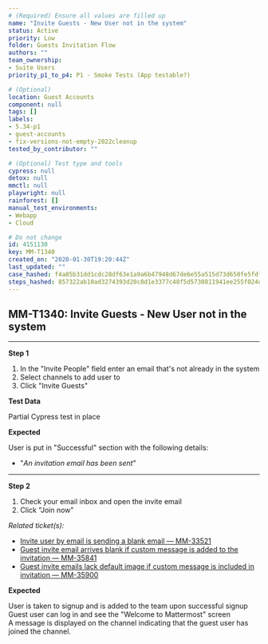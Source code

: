 ```yaml
---
# (Required) Ensure all values are filled up
name: "Invite Guests - New User not in the system"
status: Active
priority: Low
folder: Guests Invitation Flow
authors: ""
team_ownership: 
- Suite Users
priority_p1_to_p4: P1 - Smoke Tests (App testable?)

# (Optional)
location: Guest Accounts
component: null
tags: []
labels: 
- 5.34-p1
- guest-accounts
- fix-versions-not-empty-2022cleanup
tested_by_contributor: ""

# (Optional) Test type and tools
cypress: null
detox: null
mmctl: null
playwright: null
rainforest: []
manual_test_environments:
- Webapp
- Cloud

# Do not change
id: 4151130
key: MM-T1340
created_on: "2020-01-30T19:20:44Z"
last_updated: ""
case_hashed: f4a85b31dd1cdc28df63e1a9a6b47948d67de6e55a515d73d650fe5fdff785e07f9267e2c8f33f70950c933c65419645
steps_hashed: 857322ab10ad3274393d20c8d1e3377c48f5d5730811941ee255f024df46660e434bbd6d163b28853b6eb33f720cf773
---
```


<!-- (Auto-generated) Based on frontmatter's "key" and "name" -->

## MM-T1340: Invite Guests - New User not in the system

---

**Step 1**

1. In the "Invite People" field enter an email that's not already in the system
2. Select channels to add user to
3. Click "Invite Guests"

**Test Data**

Partial Cypress test in place

**Expected**

User is put in "Successful" section with the following details:

- "_An invitation email has been sent_"

---

**Step 2**

1. Check your email inbox and open the invite email
2. Click "Join now"

_Related ticket(s):_

- [Invite user by email is sending a blank email — MM-33521](https://mattermost.atlassian.net/browse/MM-33521)
- [Guest invite email arrives blank if custom message is added to the invitation — MM-35841](https://mattermost.atlassian.net/browse/MM-35841)
- [Guest invite emails lack default image if custom message is included in invitation — MM-35900](https://mattermost.atlassian.net/browse/MM-35900)

**Expected**

User is taken to signup and is added to the team upon successful signup\
Guest user can log in and see the "Welcome to Mattermost" screen\
A message is displayed on the channel indicating that the guest user has joined the channel.
